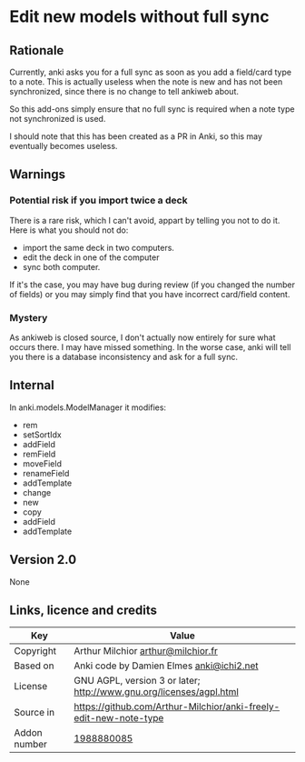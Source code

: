 # Edit new models without full sync
## Rationale
Currently, anki asks you for a full sync as soon as you add a
field/card type to a note. This is actually useless when the note is
new and has not been synchronized, since there is no change to tell
ankiweb about. 

So this add-ons simply ensure that no full sync is required when a
note type not synchronized is used.

I should note that this has been created as a PR in Anki, so this
may eventually becomes useless.

## Warnings

### Potential risk if you import twice a deck
There is a rare risk, which I can't avoid, appart by telling you not
to do it. Here is what you should not do:
* import the same deck in two computers.
* edit the deck in one of the computer
* sync both computer.

If it's the case, you may have bug during review (if you changed the
number of fields) or you may simply find that you have incorrect
card/field content.

### Mystery
As ankiweb is closed source, I don't actually now entirely for sure
what occurs there. I may have missed something. In the worse case,
anki will tell you there is a database inconsistency and ask for a
full sync.

## Internal
In anki.models.ModelManager it modifies:
* rem
* setSortIdx
* addField
* remField
* moveField
* renameField
* addTemplate
* change
* new
* copy
* addField
* addTemplate


## Version 2.0
None


## Links, licence and credits

Key         |Value
------------|-------------------------------------------------------------------
Copyright   | Arthur Milchior <arthur@milchior.fr>
Based on    | Anki code by Damien Elmes <anki@ichi2.net>
License     | GNU AGPL, version 3 or later; http://www.gnu.org/licenses/agpl.html
Source in   | https://github.com/Arthur-Milchior/anki-freely-edit-new-note-type
Addon number| [1988880085](https://ankiweb.net/shared/info/1988880085)

